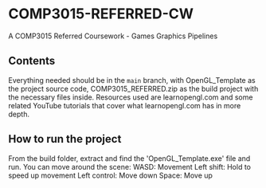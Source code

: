 # COMP3015-REFERRED-CW
A COMP3015 Referred Coursework - Games Graphics Pipelines

## Contents

Everything needed should be in the `main` branch, with OpenGL_Template as the project source code, COMP3015_REFERRED.zip as the build project with the necessary files inside.
Resources used are learnopengl.com and some related YouTube tutorials that cover what learnopengl.com has in more depth.

## How to run the project
From the build folder, extract and find the 'OpenGL_Template.exe' file and run.
You can move around the scene:
WASD: Movement
Left shift: Hold to speed up movement
Left control: Move down
Space: Move up
